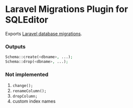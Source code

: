 # Laravel Migrations Plugin for SQLEditor

Exports [Laravel database migrations](https://laravel.com/docs/5.3/migrations#modifying-columns).

### Outputs
```php
Schema::create(<dbname>, ...);
Schema::drop(<dbname>, ...);
```

### Not implemented
1.	`change();`
2. `renameColumn();`
3. `dropColumn;`
4. custom index names
